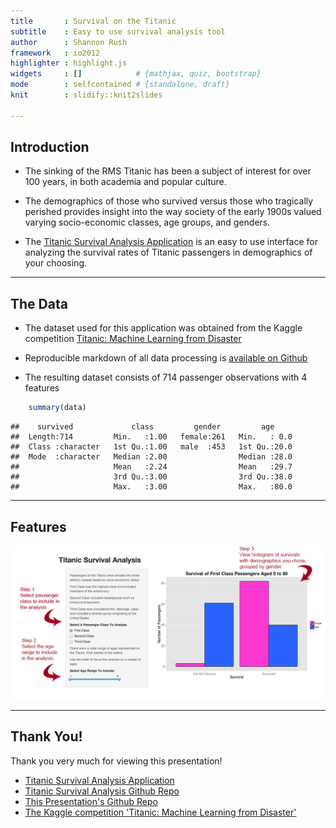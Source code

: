 ```yaml
---
title       : Survival on the Titanic
subtitle    : Easy to use survival analysis tool
author      : Shannon Rush
framework   : io2012
highlighter : highlight.js  
widgets     : []            # {mathjax, quiz, bootstrap}
mode        : selfcontained # {standalone, draft}
knit        : slidify::knit2slides

--- 
```


## Introduction
* The sinking of the RMS Titanic has been a subject of interest for over 100 years, in both academia and popular culture.

* The demographics of those who survived versus those who tragically perished provides insight into the way society of the early 1900s valued varying socio-economic classes, age groups, and genders.

* The [Titanic Survival Analysis Application](https://shanfu.shinyapps.io/DDP_shiny/) is an easy to use interface for analyzing the survival rates of Titanic passengers in demographics of your choosing.

--- 

## The Data
* The dataset used for this application was obtained from the Kaggle competition [Titanic: Machine Learning from Disaster](http://www.kaggle.com/c/titanic-gettingStarted)

* Reproducible markdown of all data processing is [available on Github](https://github.com/shannonrush/DDP_shiny/blob/master/data/data_processing.Rmd) 

* The resulting dataset consists of 714 passenger observations with 4 features


```r
    summary(data)
```

```
##    survived             class         gender         age      
##  Length:714         Min.   :1.00   female:261   Min.   : 0.0  
##  Class :character   1st Qu.:1.00   male  :453   1st Qu.:20.0  
##  Mode  :character   Median :2.00                Median :28.0  
##                     Mean   :2.24                Mean   :29.7  
##                     3rd Qu.:3.00                3rd Qu.:38.0  
##                     Max.   :3.00                Max.   :80.0
```

---

## Features
![](assets/img/screenshot.png)

---

## Thank You!
Thank you very much for viewing this presentation! 
* [Titanic Survival Analysis Application](https://shanfu.shinyapps.io/DDP_shiny/)
* [Titanic Survival Analysis Github Repo](https://github.com/shannonrush/DDP_shiny)
* [This Presentation's Github Repo](https://github.com/shannonrush/DDP_slidify)
* [The Kaggle competition 'Titanic: Machine Learning from Disaster'](http://www.kaggle.com/c/titanic-gettingStarted)



